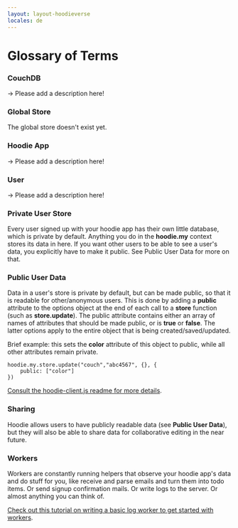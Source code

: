 ```yaml
---
layout: layout-hoodieverse
locales: de
---
```


# Glossary of Terms

### CouchDB
-> Please add a description here!

### Global Store
The global store doesn't exist yet.

### Hoodie App
-> Please add a description here!

### User
-> Please add a description here!

### Private User Store
Every user signed up with your hoodie app has their own little database, which is private by default. Anything you do in the **hoodie.my** context stores its data in here. If you want other users to be able to see a user's data, you explicitly have to make it public. See Public User Data for more on that.

### Public User Data

Data in a user's store is private by default, but can be made public, so that it is readable for other/anonymous users. This is done by adding a **public** attribute to the options object at the end of each call to a **store** function (such as **store.update**). The public attribute contains either an array of  names of attributes that should be made public, or is **true** or **false**. The latter options apply to the entire object that is being created/saved/updated.

Brief example: this sets the **color** attribute of this object to public, while all other attributes remain private.

<pre><code>hoodie.my.store.update("couch","abc4567", {}, {
	public: ["color"]
})</code></pre>

<a href="https://github.com/hoodiehq/hoodie-client.js/blob/b790bb09613e25b907af0e10a444cdcee98d910b/README.md" target="_blank">	Consult the hoodie-client.js readme for more details</a>.

### Sharing

Hoodie allows users to have publicly readable data (see **Public User Data**), but they will also be able to share data for collaborative editing in the near future.

### Workers

Workers are constantly running helpers that observe your hoodie app's data and do stuff for you, like receive and parse emails and turn them into todo items. Or send signup confirmation mails. Or write logs to the server. Or almost anything you can think of.

<a href="https://github.com/hoodiehq/documentation/blob/master/worker.md" target="_blank">Check out this tutorial on writing a basic log worker to get started with workers</a>.